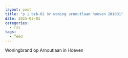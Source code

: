 ```yaml
---
layout: post
title: "p 1 bzb-02 br woning arnoutlaan hoeven 201031"
date: 2025-02-01
categories: 
  - rss
tags: 
  - feed
---
```


Woningbrand op Arnoutlaan in Hoeven
